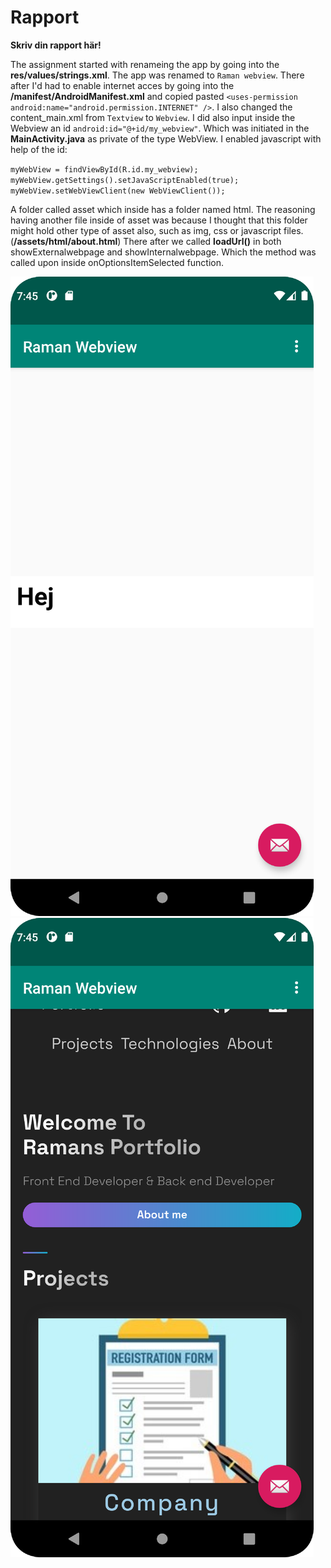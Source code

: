 
# Rapport

**Skriv din rapport här!**

The assignment started with renameing the app by going into the **res/values/strings.xml**. The app was renamed to `Raman webview`.
There after I'd had to enable internet acces by going into the **/manifest/AndroidManifest.xml** and copied pasted `<uses-permission android:name="android.permission.INTERNET" />`.
I also changed the content_main.xml from `Textview` to `Webview`. I did also input inside the Webview an id `android:id="@+id/my_webview"`. Which was initiated in the **MainActivity.java** as private of the type WebView.
I enabled javascript with help of the id:

`myWebView = findViewById(R.id.my_webview);
myWebView.getSettings().setJavaScriptEnabled(true);
myWebView.setWebViewClient(new WebViewClient());
`

A folder called asset which inside has a folder named html. The reasoning having another file inside of asset was because I thought that this folder might hold other type of asset also, such as img, css or javascript files. (**/assets/html/about.html**)
There after we called **loadUrl()** in both showExternalwebpage and showInternalwebpage. Which the method was called upon inside onOptionsItemSelected function. 


![](internalscrenshot.png)
![](externalscreenshot.png)

